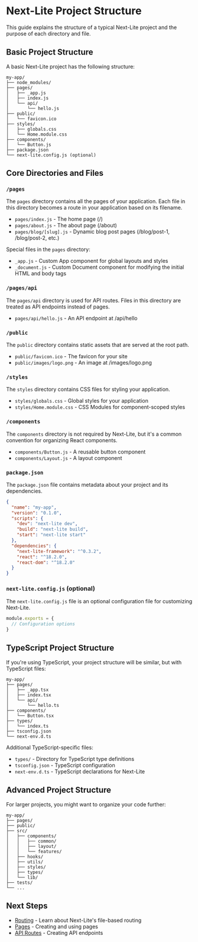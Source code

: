 # Next-Lite Project Structure

This guide explains the structure of a typical Next-Lite project and the purpose of each directory and file.

## Basic Project Structure

A basic Next-Lite project has the following structure:

```
my-app/
├── node_modules/
├── pages/
│   ├── _app.js
│   ├── index.js
│   └── api/
│       └── hello.js
├── public/
│   └── favicon.ico
├── styles/
│   ├── globals.css
│   └── Home.module.css
├── components/
│   └── Button.js
├── package.json
└── next-lite.config.js (optional)
```

## Core Directories and Files

### `/pages`

The `pages` directory contains all the pages of your application. Each file in this directory becomes a route in your application based on its filename.

- `pages/index.js` - The home page (/)
- `pages/about.js` - The about page (/about)
- `pages/blog/[slug].js` - Dynamic blog post pages (/blog/post-1, /blog/post-2, etc.)

Special files in the `pages` directory:

- `_app.js` - Custom App component for global layouts and styles
- `_document.js` - Custom Document component for modifying the initial HTML and body tags

### `/pages/api`

The `pages/api` directory is used for API routes. Files in this directory are treated as API endpoints instead of pages.

- `pages/api/hello.js` - An API endpoint at /api/hello

### `/public`

The `public` directory contains static assets that are served at the root path.

- `public/favicon.ico` - The favicon for your site
- `public/images/logo.png` - An image at /images/logo.png

### `/styles`

The `styles` directory contains CSS files for styling your application.

- `styles/globals.css` - Global styles for your application
- `styles/Home.module.css` - CSS Modules for component-scoped styles

### `/components`

The `components` directory is not required by Next-Lite, but it's a common convention for organizing React components.

- `components/Button.js` - A reusable button component
- `components/Layout.js` - A layout component

### `package.json`

The `package.json` file contains metadata about your project and its dependencies.

```json
{
  "name": "my-app",
  "version": "0.1.0",
  "scripts": {
    "dev": "next-lite dev",
    "build": "next-lite build",
    "start": "next-lite start"
  },
  "dependencies": {
    "next-lite-framework": "^0.3.2",
    "react": "^18.2.0",
    "react-dom": "^18.2.0"
  }
}
```

### `next-lite.config.js` (optional)

The `next-lite.config.js` file is an optional configuration file for customizing Next-Lite.

```js
module.exports = {
  // Configuration options
}
```

## TypeScript Project Structure

If you're using TypeScript, your project structure will be similar, but with TypeScript files:

```
my-app/
├── pages/
│   ├── _app.tsx
│   ├── index.tsx
│   └── api/
│       └── hello.ts
├── components/
│   └── Button.tsx
├── types/
│   └── index.ts
├── tsconfig.json
└── next-env.d.ts
```

Additional TypeScript-specific files:

- `types/` - Directory for TypeScript type definitions
- `tsconfig.json` - TypeScript configuration
- `next-env.d.ts` - TypeScript declarations for Next-Lite

## Advanced Project Structure

For larger projects, you might want to organize your code further:

```
my-app/
├── pages/
├── public/
├── src/
│   ├── components/
│   │   ├── common/
│   │   ├── layout/
│   │   └── features/
│   ├── hooks/
│   ├── utils/
│   ├── styles/
│   ├── types/
│   └── lib/
├── tests/
└── ...
```

## Next Steps

- [Routing](./routing.md) - Learn about Next-Lite's file-based routing
- [Pages](./pages.md) - Creating and using pages
- [API Routes](./api-routes.md) - Creating API endpoints
